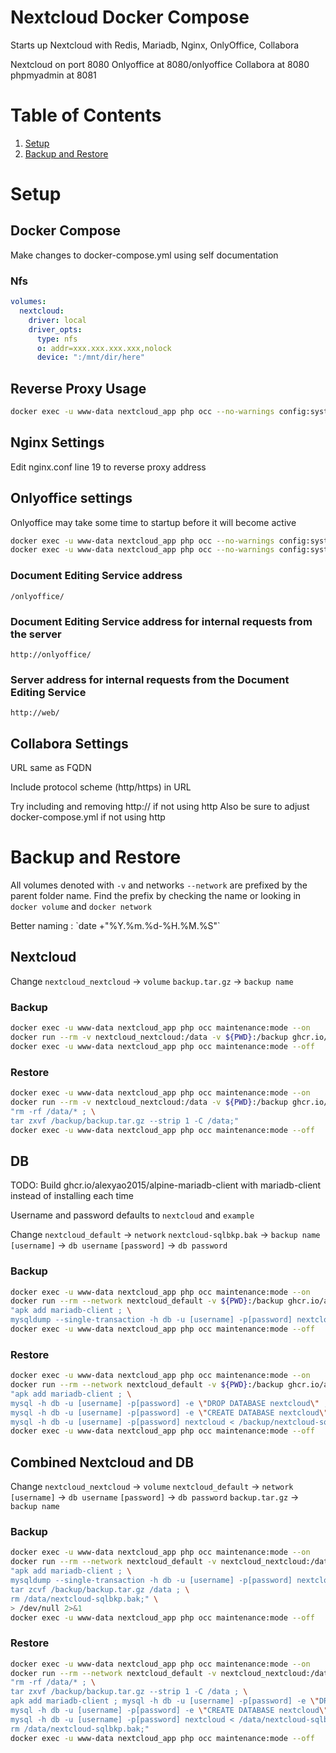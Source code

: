 # Nextcloud Docker Compose

Starts up Nextcloud with Redis, Mariadb, Nginx, OnlyOffice, Collabora

Nextcloud on port 8080
Onlyoffice at 8080/onlyoffice
Collabora at 8080
phpmyadmin at 8081

# Table of Contents
1. [Setup](#setup)
2. [Backup and Restore](#backup-and-restore)

# Setup
## Docker Compose

Make changes to docker-compose.yml using self documentation

### Nfs

```yaml
volumes:
  nextcloud:
    driver: local
    driver_opts:
      type: nfs
      o: addr=xxx.xxx.xxx.xxx,nolock
      device: ":/mnt/dir/here"
```

## Reverse Proxy Usage

```bash
docker exec -u www-data nextcloud_app php occ --no-warnings config:system:set trusted_domains 2 --value="sub.example.com"
```

## Nginx Settings

Edit nginx.conf line 19 to reverse proxy address


## Onlyoffice settings

Onlyoffice may take some time to startup before it will become active

```bash
docker exec -u www-data nextcloud_app php occ --no-warnings config:system:set allow_local_remote_servers --value=true
docker exec -u www-data nextcloud_app php occ --no-warnings config:system:set trusted_domains 1 --value="web"
```

### Document Editing Service address

`/onlyoffice/`

### Document Editing Service address for internal requests from the server

`http://onlyoffice/`

### Server address for internal requests from the Document Editing Service

`http://web/`

## Collabora Settings

URL same as FQDN

Include protocol scheme (http/https) in URL

Try including and removing http:// if not using http
Also be sure to adjust docker-compose.yml if not using http


# Backup and Restore

All volumes denoted with `-v` and networks `--network` are prefixed by the parent folder name.
Find the prefix by checking the name or looking in `docker volume` and `docker network`


Better naming : \`date +"%Y.%m.%d-%H.%M.%S"\`


## Nextcloud

Change 
`nextcloud_nextcloud` -> `volume`
`backup.tar.gz` -> `backup name`

### Backup

```bash
docker exec -u www-data nextcloud_app php occ maintenance:mode --on
docker run --rm -v nextcloud_nextcloud:/data -v ${PWD}:/backup ghcr.io/alexyao2015/alpine-mariadb-client tar zcvf /backup/backup.tar.gz /data > /dev/null 2>&1
docker exec -u www-data nextcloud_app php occ maintenance:mode --off
```

### Restore

```bash
docker exec -u www-data nextcloud_app php occ maintenance:mode --on
docker run --rm -v nextcloud_nextcloud:/data -v ${PWD}:/backup ghcr.io/alexyao2015/alpine-mariadb-client sh -c \
"rm -rf /data/* ; \
tar zxvf /backup/backup.tar.gz --strip 1 -C /data;"
docker exec -u www-data nextcloud_app php occ maintenance:mode --off
```

## DB

TODO: Build ghcr.io/alexyao2015/alpine-mariadb-client with mariadb-client instead of installing each time

Username and password defaults to `nextcloud` and `example`

Change 
`nextcloud_default` -> `network`
`nextcloud-sqlbkp.bak` -> `backup name`
`[username]` -> `db username`
`[password]` -> `db password`

### Backup
```bash
docker exec -u www-data nextcloud_app php occ maintenance:mode --on
docker run --rm --network nextcloud_default -v ${PWD}:/backup ghcr.io/alexyao2015/alpine-mariadb-client sh -c \
"apk add mariadb-client ; \
mysqldump --single-transaction -h db -u [username] -p[password] nextcloud > /backup/nextcloud-sqlbkp.bak;"
docker exec -u www-data nextcloud_app php occ maintenance:mode --off
```

### Restore
```bash
docker exec -u www-data nextcloud_app php occ maintenance:mode --on
docker run --rm --network nextcloud_default -v ${PWD}:/backup ghcr.io/alexyao2015/alpine-mariadb-client sh -c \
"apk add mariadb-client ; \
mysql -h db -u [username] -p[password] -e \"DROP DATABASE nextcloud\" ; \
mysql -h db -u [username] -p[password] -e \"CREATE DATABASE nextcloud\" ; \
mysql -h db -u [username] -p[password] nextcloud < /backup/nextcloud-sqlbkp.bak;"
docker exec -u www-data nextcloud_app php occ maintenance:mode --off
```

## Combined Nextcloud and DB

Change 
`nextcloud_nextcloud` -> `volume`
`nextcloud_default` -> `network`
`[username]` -> `db username`
`[password]` -> `db password`
`backup.tar.gz` -> `backup name`

### Backup

```bash
docker exec -u www-data nextcloud_app php occ maintenance:mode --on
docker run --rm --network nextcloud_default -v nextcloud_nextcloud:/data -v ${PWD}:/backup ghcr.io/alexyao2015/alpine-mariadb-client sh -c \
"apk add mariadb-client ; \
mysqldump --single-transaction -h db -u [username] -p[password] nextcloud > /data/nextcloud-sqlbkp.bak ; \
tar zcvf /backup/backup.tar.gz /data ; \
rm /data/nextcloud-sqlbkp.bak;" \
> /dev/null 2>&1
docker exec -u www-data nextcloud_app php occ maintenance:mode --off
```

### Restore

```bash
docker exec -u www-data nextcloud_app php occ maintenance:mode --on
docker run --rm --network nextcloud_default -v nextcloud_nextcloud:/data -v ${PWD}:/backup ghcr.io/alexyao2015/alpine-mariadb-client sh -c \
"rm -rf /data/* ; \
tar zxvf /backup/backup.tar.gz --strip 1 -C /data ; \
apk add mariadb-client ; mysql -h db -u [username] -p[password] -e \"DROP DATABASE nextcloud\" ; \
mysql -h db -u [username] -p[password] -e \"CREATE DATABASE nextcloud\" ; \
mysql -h db -u [username] -p[password] nextcloud < /data/nextcloud-sqlbkp.bak ; \
rm /data/nextcloud-sqlbkp.bak;"
docker exec -u www-data nextcloud_app php occ maintenance:mode --off
```
